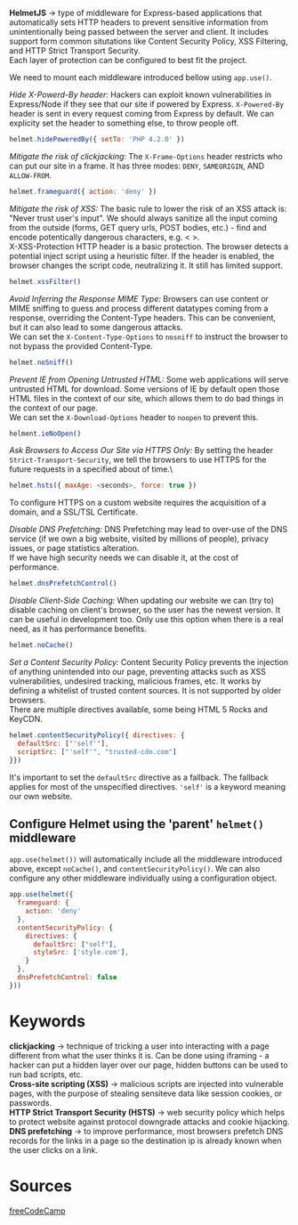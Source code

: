 __HelmetJS__ → type of middleware for Express-based applications that automatically sets HTTP headers to prevent sensitive information from unintentionally being passed between the server and client. It includes support form common situtations like Content Security Policy, XSS Filtering, and HTTP Strict Transport Security.\
Each layer of protection can be configured to best fit the project.

We need to mount each middleware introduced bellow using `app.use()`.

_Hide X-Powerd-By header:_
Hackers can exploit known vulnerabilities in Express/Node if they see that our site if powered by Express. `X-Powered-By` header is sent in every request coming from Express by default. We can explicity set the header to something else, to throw people off.
```javascript
helmet.hidePoweredBy({ setTo: 'PHP 4.2.0' })
```

_Mitigate the risk of clickjacking:_
The `X-Frame-Options` header restricts who can put our site in a frame. It has three modes: `DENY`, `SAMEORIGIN`, AND `ALLOW-FROM`.
```javascript
helmet.frameguard({ action: 'deny' })
```

_Mitigate the risk of XSS:_
The basic rule to lower the risk of an XSS attack is: "Never trust user's input". We should always sanitize all the input coming from the outside (forms, GET query urls, POST bodies, etc.) - find and encode potentically dangerous characters, e.g. < >.\
X-XSS-Protection HTTP header is a basic protection. The browser detects a potential inject script using a heuristic filter. If the header is enabled, the browser changes the script code, neutralizing it. It still has limited support.
```javascript
helmet.xssFilter()
```

_Avoid Inferring the Response MIME Type:_
Browsers can use content or MIME sniffing to guess and process different datatypes coming from a response, overriding the Content-Type headers. This can be convenient, but it can also lead to some dangerous attacks.\
We can set the `X-Content-Type-Options` to `nosniff` to instruct the browser to not bypass the provided Content-Type.
```javascript
helmet.noSniff()
```

_Prevent IE from Opening Untrusted HTML:_
Some web applications will serve untrusted HTML for download. Some versions of IE by default open those HTML files in the context of our site, which allows them to do bad things in the context of our page.\
We can set the `X-Download-Options` header to `noopen` to prevent this.
```javascript
helment.ieNoOpen()
```

_Ask Browsers to Access Our Site via HTTPS Only:_
By setting the header `Strict-Transport-Security`, we tell the browsers to use HTTPS for the future requests in a specified about of time.\
```javascript
helmet.hsts({ maxAge: <seconds>, force: true })
```
To configure HTTPS on a custom website requires the acquisition of a domain, and a SSL/TSL Certificate.

_Disable DNS Prefetching:_
DNS Prefetching may lead to over-use of the DNS service (if we own a big website, visited by millions of people), privacy issues, or page statistics alteration.\
If we have high security needs we can disable it, at the cost of performance.
```javascript
helmet.dnsPrefetchControl()
```

_Disable Client-Side Caching:_
When updating our website we can (try to) disable caching on client's browser, so the user has the newest version. It can be useful in development too. Only use this option when there is a real need, as it has performance benefits.
```javascript
helmet.noCache()
```

_Set a Content Security Policy:_
Content Security Policy prevents the injection of anything unintended into our page, preventing attacks such as XSS vulnerabilities, undesired tracking, malicious frames, etc. It works by defining a whitelist of trusted content sources. It is not supported by older browsers.\
There are multiple directives available, some being HTML 5 Rocks and KeyCDN.
```javascript
helmet.contentSecurityPolicy({ directives: {
  defaultSrc: ["'self'"],
  scriptSrc: ["'self'", "trusted-cdn.com"]
}})
```
It's important to set the `defaultSrc` directive as a fallback. The fallback applies for most of the unspecified directives. `'self'` is a keyword meaning our own website.

## Configure Helmet using the 'parent' `helmet()` middleware
`app.use(helmet())` will automatically include all the middleware introduced above, except `noCache()`, and `contentSecurityPolicy()`. We can also configure any other middleware individually using a configuration object.
```javascript
app.use(helmet({
  frameguard: {
    action: 'deny'
  },
  contentSecurityPolicy: {
    directives: {
      defaultSrc: ["self"],
      styleSrc: ['style.com'],
    }
  },
  dnsPrefetchControl: false
}))
```

# Keywords
__clickjacking__ → technique of tricking a user into interacting with a page different from what the user thinks it is. Can be done using iframing - a hacker can put a hidden layer over our page, hidden buttons can be used to run bad scripts, etc.\
__Cross-site scripting (XSS)__ → malicious scripts are injected into vulnerable pages, with the purpose of stealing sensiteve data like session cookies, or passwords.\
__HTTP Strict Transport Security (HSTS)__ → web security policy which helps to protect website against protocol downgrade attacks and cookie hijacking.
__DNS prefetching__ → to improve performance, most browsers prefetch DNS records for the links in a page so the destination ip is already known when the user clicks on a link.

# Sources
[freeCodeCamp](https://freecodecamp.org)